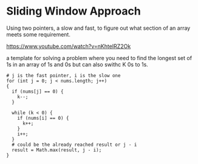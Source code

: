 # Sliding Window Approach

Using two pointers, a slow and fast, to figure out what section of an array meets some requirement.

https://www.youtube.com/watch?v=nKhteIRZ2Ok

a template for solving a problem where you need to find the longest set of 1s in an array of 1s and 0s but can also swithc K 0s to 1s.

```
# j is the fast pointer, i is the slow one
for (int j = 0; j < nums.length; j++)
{
  if (nums[j] == 0) {
    k--;
  }

  while (k < 0) {
    if (nums[i] == 0) {
      k++;
    }
    i++;
  }
  # could be the already reached result or j - i
  result = Math.max(result, j - i);
}
```
